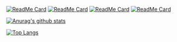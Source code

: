 
[![ReadMe Card](https://github-readme-stats.vercel.app/api/pin/?username=wangjiewangjie&repo=vue-admin-template&show_owner=true&title_color=4fc08d&icon_color=4fc08d)](https://github.com/wangjiewangjie/vue-admin-template)
[![ReadMe Card](https://github-readme-stats.vercel.app/api/pin/?username=wangjiewangjie&repo=vue-h5-template&show_owner=true&title_color=4fc08d&icon_color=4fc08d)](https://github.com/wangjiewangjie/vue-h5-template)
[![ReadMe Card](https://github-readme-stats.vercel.app/api/pin/?username=wangjiewangjie&repo=react-pc-template&show_owner=true&title_color=61dafb&icon_color=61dafb)](https://github.com/wangjiewangjie/react-pc-template)
[![ReadMe Card](https://github-readme-stats.vercel.app/api/pin/?username=wangjiewangjie&repo=wangjiewangjie.github.io&show_owner=true&title_color=4fc08d&icon_color=4fc08d)](https://github.com/wangjiewangjie/wangjiewangjie.github.io)

<!--
4fc08d  vue
61dafb  react
-->


[![Anurag's github stats](https://github-readme-stats.vercel.app/api?username=wangjiewangjie&show_icons=true)](https://github.com/wangjiewangjie/wangjiewangjie)

[![Top Langs](https://github-readme-stats.vercel.app/api/top-langs/?username=wangjiewangjie&hide=c,c%2B%2B&)](https://github.com/wangjiewangjie/wangjiewangjie)


<!--
**wangjiewangjie/wangjiewangjie** is a ✨ _special_ ✨ repository because its `README.md` (this file) appears on your GitHub profile.

Here are some ideas to get you started:

- 🔭 I’m currently working on ...
- 🌱 I’m currently learning ...
- 👯 I’m looking to collaborate on ...
- 🤔 I’m looking for help with ...
- 💬 Ask me about ...
- 📫 How to reach me: ...
- 😄 Pronouns: ...
- ⚡ Fun fact: ...
-->
